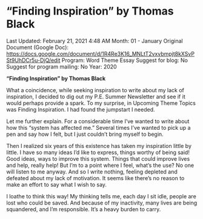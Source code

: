 # “Finding Inspiration” by Thomas Black

Last Updated: February 21, 2021 4:48 AM
Month: 01 - January
Original Document (Google Doc): https://docs.google.com/document/d/1R4Re3K16_MNLtT2vxvbmpjt8kXSvPSt9UhDCr5u-DjQ/edit
Program: Word Theme Essay
Suggest for blog: No
Suggest for program mailing: No
Year: 2020

**“Finding Inspiration” by Thomas Black**

What a coincidence, while seeking inspiration to write about my lack of inspiration, I decided to dig out my P.E. Summer Newsletter and see if it would perhaps provide a spark. To my surprise, in Upcoming Theme Topics was Finding Inspiration. I had found the jumpstart I needed.

Let me further explain. For a considerable time I’ve wanted to write about how this “system has affected me.” Several times I’ve wanted to pick up a pen and say how I felt, but I just couldn’t bring myself to begin.

Then I realized six years of this existence has taken my inspiration little by little. I have so many ideas I’d like to express, things worthy of being said! Good ideas, ways to improve this system. Things that could improve lives and help, really help! But I’m to a point where I feel, what’s the use? No one will listen to me anyway. And so I write nothing, feeling depleted and defeated about my lack of motivation. It seems like there’s no reason to make an effort to say what I wish to say.

I loathe to think this way! My thinking tells me, each day I sit idle, people are lost who could be saved. And because of my inactivity, many lives are being squandered, and I’m responsible. It’s a heavy burden to carry.